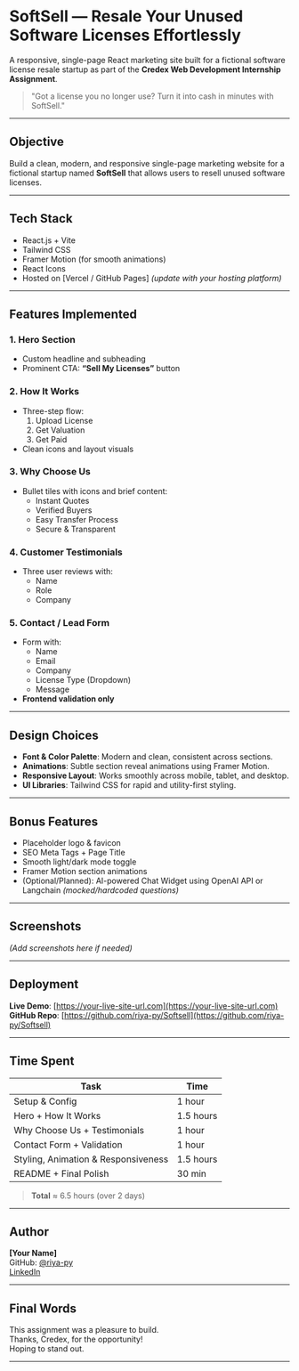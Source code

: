 # SoftSell — Resale Your Unused Software Licenses Effortlessly

A responsive, single-page React marketing site built for a fictional software license resale startup as part of the **Credex Web Development Internship Assignment**.

> "Got a license you no longer use? Turn it into cash in minutes with SoftSell." 

---

## Objective

Build a clean, modern, and responsive single-page marketing website for a fictional startup named **SoftSell** that allows users to resell unused software licenses.

---

## Tech Stack

- React.js + Vite
- Tailwind CSS
- Framer Motion (for smooth animations)
- React Icons
- Hosted on [Vercel / GitHub Pages] *(update with your hosting platform)*

---

## Features Implemented

### 1. Hero Section
- Custom headline and subheading
- Prominent CTA: **“Sell My Licenses”** button

### 2. How It Works
- Three-step flow:
  1. Upload License 
  2. Get Valuation 
  3. Get Paid 
- Clean icons and layout visuals

### 3. Why Choose Us
- Bullet tiles with icons and brief content:
  - Instant Quotes
  - Verified Buyers
  - Easy Transfer Process
  - Secure & Transparent

### 4. Customer Testimonials
- Three user reviews with:
  - Name
  - Role
  - Company

### 5. Contact / Lead Form
- Form with:
  - Name
  - Email
  - Company
  - License Type (Dropdown)
  - Message
- **Frontend validation only**

---

## Design Choices

- **Font & Color Palette**: Modern and clean, consistent across sections.
- **Animations**: Subtle section reveal animations using Framer Motion.
- **Responsive Layout**: Works smoothly across mobile, tablet, and desktop.
- **UI Libraries**: Tailwind CSS for rapid and utility-first styling.

---

## Bonus Features

- Placeholder logo & favicon
- SEO Meta Tags + Page Title
- Smooth light/dark mode toggle
- Framer Motion section animations
- (Optional/Planned): AI-powered Chat Widget using OpenAI API or Langchain *(mocked/hardcoded questions)*

---

## Screenshots

*(Add screenshots here if needed)*

---

## Deployment

**Live Demo**: [https://your-live-site-url.com](https://your-live-site-url.com)  
**GitHub Repo**: [https://github.com/riya-py/Softsell](https://github.com/riya-py/Softsell)

---

##  Time Spent

| Task | Time |
|------|------|
| Setup & Config | 1 hour |
| Hero + How It Works | 1.5 hours |
| Why Choose Us + Testimonials | 1 hour |
| Contact Form + Validation | 1 hour |
| Styling, Animation & Responsiveness | 1.5 hours |
| README + Final Polish | 30 min |

> **Total** ≈ 6.5 hours (over 2 days)

---

## Author

**[Your Name]**  
GitHub: [@riya-py](https://github.com/riya-py)  
[LinkedIn](https://www.linkedin.com/in/riyark006/)

---

## Final Words

This assignment was a pleasure to build.  
Thanks, Credex, for the opportunity!  
Hoping to stand out.

---

